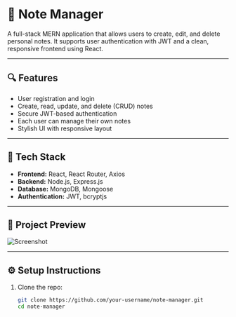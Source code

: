 # 📝 Note Manager

A full-stack MERN application that allows users to create, edit, and delete personal notes. It supports user authentication with JWT and a clean, responsive frontend using React.

---

## 🔍 Features

- User registration and login
- Create, read, update, and delete (CRUD) notes
- Secure JWT-based authentication
- Each user can manage their own notes
- Stylish UI with responsive layout

---

## 🚀 Tech Stack

- **Frontend:** React, React Router, Axios
- **Backend:** Node.js, Express.js
- **Database:** MongoDB, Mongoose
- **Authentication:** JWT, bcryptjs

---

## 📸 Project Preview

![Screenshot](./assets/screenshot.png)

---

## ⚙️ Setup Instructions

1. Clone the repo:
   ```bash
   git clone https://github.com/your-username/note-manager.git
   cd note-manager
